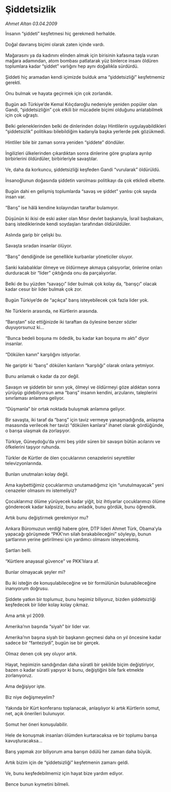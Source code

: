 # Şiddetsizlik

*Ahmet Altan 03.04.2009*

<div class="taraf_structure_2col_1zq">
<div class="margen_n">



 <p>İnsanın “şiddeti” keşfetmesi hiç gerekmedi herhalde. <br/><br/>Doğal davranış biçimi olarak zaten içinde vardı. <br/><br/>Mağarasını ya da kadınını elinden almak için birisinin kafasına taşla vuran mağara adamından, atom bombası patlatarak yüz binlerce insanı öldüren toplumlara kadar “şiddet” varlığını hep aynı doğallıkla sürdürdü. <br/><br/>Şiddeti hiç aramadan kendi içimizde bulduk ama “şiddetsizliği” keşfetmemiz gerekti. <br/><br/>Onu bulmak ve hayata geçirmek için çok zorlandık. <br/><br/>Bugün adı Türkiye’de Kemal Kılıçdaroğlu nedeniyle yeniden popüler olan Gandi, “şiddetsizliğin” çok etkili bir mücadele biçimi olduğunu anlatabilmek için çok uğraştı. <br/><br/>Belki geleneklerinden belki de dinlerinden dolayı Hintlilerin uygulayabildikleri “şiddetsizlik” politikası bilebildiğim kadarıyla başka yerlerde pek gözükmedi. <br/><br/>Hintliler bile bir zaman sonra yeniden “şiddete” döndüler. <br/><br/>İngilizleri ülkelerinden çıkardıktan sonra dinlerine göre gruplara ayrılıp birbirlerini öldürdüler, birbirleriyle savaştılar. <br/><br/>Ve, daha da korkuncu, şiddetsizliği keşfeden Gandi “vurularak” öldürüldü. <br/><br/>İnsanoğlunun doğasında şiddetin varolması politikayı da çok etkiledi elbette. <br/><br/>Bugün dahi en gelişmiş toplumlarda “savaş ve şiddet” yanlısı çok sayıda insan var. <br/><br/>“Barış” ise hâlâ kendine kolayından taraftar bulamıyor. <br/><br/>Düşünün ki ikisi de eski asker olan Mısır devlet başkanıyla, İsrail başbakanı, barış istediklerinde kendi soydaşları tarafından öldürüldüler. <br/><br/>Aslında garip bir çelişki bu. <br/><br/>Savaşta sıradan insanlar ölüyor. <br/><br/>“Barış” dendiğinde ise genellikle kurbanlar yöneticiler oluyor. <br/><br/>Sanki kalabalıklar ölmeye ve öldürmeye akmaya çalışıyorlar, önlerine onları durduracak bir “lider” çıktığında onu da parçalıyorlar. <br/><br/>Belki de bu yüzden “savaşçı” lider bulmak çok kolay da, “barışçı” olacak kadar cesur bir lider bulmak çok zor. <br/><br/>Bugün Türkiye’de de “açıkça” barış isteyebilecek çok fazla lider yok. <br/><br/>Ne Türklerin arasında, ne Kürtlerin arasında. <br/><br/>“Barıştan” söz ettiğinizde iki taraftan da öylesine benzer sözler duyuyorsunuz ki… <br/><br/>“Bunca bedeli boşuna mı ödedik, bu kadar kan boşuna mı aktı” diyor insanlar. <br/><br/>“Dökülen kanın” karşılığını istiyorlar. <br/><br/>Ne gariptir ki “barış” dökülen kanların “karşılığı” olarak onlara yetmiyor. <br/><br/>Bunu anlamak o kadar da zor değil. <br/><br/>Savaşın ve şiddetin bir sınırı yok, ölmeyi ve öldürmeyi göze aldıktan sonra yürüyüp gidebiliyorsun ama “barış” insanın kendini, arzularını, taleplerini sınırlaması anlamına geliyor. <br/><br/>“Düşmanla” bir ortak noktada buluşmak anlamına geliyor. <br/><br/>Bir savaşta, iki taraf da “barış” için taviz vermeye yanaşmadığında, anlaşma masasında verilecek her tavizi “dökülen kanlara” ihanet olarak gördüğünde, o barışa ulaşmak da zorlaşıyor. <br/><br/>Türkiye, Güneydoğu’da yirmi beş yıldır süren bir savaşın bütün acılarını ve öfkelerini taşıyor ruhunda. <br/><br/>Türkler de Kürtler de ölen çocuklarının cenazelerini seyrettiler televizyonlarında. <br/><br/>Bunları unutmaları kolay değil. <br/><br/>Ama kaybettiğimiz çocuklarımızı unutamadığımız için “unutulmayacak” yeni cenazeler olmasını mı istemeliyiz? <br/><br/>Çocuklarımız ölüme yürüyecek kadar yiğit, biz ihtiyarlar çocuklarımızı ölüme gönderecek kadar kalpsiziz, bunu anladık, bunu gördük, bunu öğrendik. <br/><br/>Artık bunu değiştirmek gerekmiyor mu? <br/><br/>Ankara Büromuzun verdiği habere göre, DTP lideri Ahmet Türk, Obama’yla yapacağı görüşmede “PKK’nın silah bırakabileceğini” söyleyip, bunun şartlarının yerine getirilmesi için yardımcı olmasını isteyecekmiş. <br/><br/>Şartları belli. <br/><br/>“Kürtlere anayasal güvence” ve PKK’lılara af. <br/><br/>Bunlar olmayacak şeyler mi? <br/><br/>Bu iki isteğin de konuşulabileceğine ve bir formülünün bulunabileceğine inanıyorum doğrusu. <br/><br/>Şiddete yatkın bir toplumuz, bunu hepimiz biliyoruz, bizden şiddetsizliği keşfedecek bir lider kolay kolay çıkmaz. <br/><br/>Ama artık yıl 2009. <br/><br/>Amerika’nın başında “siyah” bir lider var. <br/><br/>Amerika’nın başına siyah bir başkanın geçmesi daha on yıl öncesine kadar sadece bir “fanteziydi”, bugün ise bir gerçek. <br/><br/>Olmaz denen çok şey oluyor artık. <br/><br/>Hayat, hepimizin sandığından daha süratli bir şekilde biçim değiştiriyor, bazen o kadar süratli yapıyor ki bunu, değiştiğini bile fark etmekte zorlanıyoruz. <br/><br/>Ama değişiyor işte. <br/><br/>Biz niye değişmeyelim? <br/><br/>Yakında bir Kürt konferansı toplanacak, anlaşılıyor ki artık Kürtlerin somut, net, açık önerileri bulunuyor. <br/><br/>Somut her öneri konuşulabilir. <br/><br/>Hele de konuşmak insanları ölümden kurtaracaksa ve bir toplumu barışa kavuşturacaksa… <br/><br/>Barış yapmak zor biliyorum ama barışın ödülü her zaman daha büyük. <br/><br/>Artık bizim için de “şiddetsizliği” keşfetmenin zamanı geldi. <br/><br/>Ve, bunu keşfedebilmemiz için hayat bize yardım ediyor. <br/><br/>Bence bunun kıymetini bilmeli.</p>
<br/>
<br/>
<br/>



<br/>


<div id="taraf_not">
</div>

</div>


</div>
